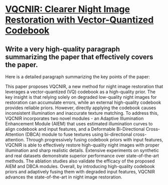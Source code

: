 # [VQCNIR: Clearer Night Image Restoration with Vector-Quantized Codebook](https://arxiv.org/abs/2312.08606)

## Write a very high-quality paragraph summarizing the paper that effectively covers the paper.

 Here is a detailed paragraph summarizing the key points of the paper:

This paper proposes VQCNIR, a new method for night image restoration that leverages a vector-quantized (VQ) codebook as a high-quality prior. The key insight is that relying solely on degraded low-quality night images for restoration can accumulate errors, while an external high-quality codebook provides reliable priors. However, directly applying the codebook causes inconsistent illumination and inaccurate texture matching. To address this, VQCNIR incorporates two novel modules - an Adaptive Illumination Enhancement Module (AIEM) that uses estimated illumination curves to align codebook and input features, and a Deformable Bi-Directional Cross-Attention (DBCA) module to fuse textures using bi-directional cross-attention. Through progressively fusing codebook priors with input features, VQCNIR is able to effectively restore high-quality night images with proper illumination and sharp realistic details. Extensive experiments on synthetic and real datasets demonstrate superior performance over state-of-the-art methods. The ablation studies also validate the efficacy of the proposed AIEM and DBCA modules. Overall, by introducing high-quality codebook priors and adaptively fusing them with degraded input features, VQCNIR advances the state-of-the-art in night image restoration.
